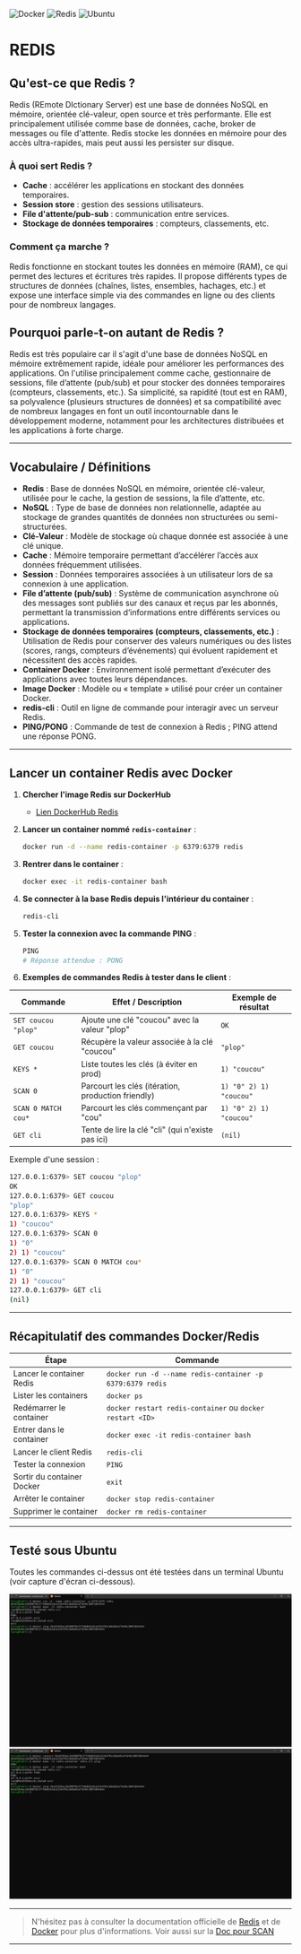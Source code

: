 ![Docker](https://img.shields.io/badge/docker-ready-blue?logo=docker)
![Redis](https://img.shields.io/badge/redis-7.x-red?logo=redis)
![Ubuntu](https://img.shields.io/badge/ubuntu-tested-orange?logo=ubuntu)

# REDIS

## Qu'est-ce que Redis ?

Redis (REmote DIctionary Server) est une base de données NoSQL en mémoire, orientée clé-valeur, open source et très performante. Elle est principalement utilisée comme base de données, cache, broker de messages ou file d'attente. Redis stocke les données en mémoire pour des accès ultra-rapides, mais peut aussi les persister sur disque.

### À quoi sert Redis ?

- **Cache** : accélérer les applications en stockant des données temporaires.
- **Session store** : gestion des sessions utilisateurs.
- **File d'attente/pub-sub** : communication entre services.
- **Stockage de données temporaires** : compteurs, classements, etc.

### Comment ça marche ?

Redis fonctionne en stockant toutes les données en mémoire (RAM), ce qui permet des lectures et écritures très rapides. Il propose différents types de structures de données (chaînes, listes, ensembles, hachages, etc.) et expose une interface simple via des commandes en ligne ou des clients pour de nombreux langages.

## Pourquoi parle-t-on autant de Redis ?

Redis est très populaire car il s'agit d'une base de données NoSQL en mémoire extrêmement rapide, idéale pour améliorer les performances des applications. On l'utilise principalement comme cache, gestionnaire de sessions, file d’attente (pub/sub) et pour stocker des données temporaires (compteurs, classements, etc.). Sa simplicité, sa rapidité (tout est en RAM), sa polyvalence (plusieurs structures de données) et sa compatibilité avec de nombreux langages en font un outil incontournable dans le développement moderne, notamment pour les architectures distribuées et les applications à forte charge.

---

## Vocabulaire / Définitions

- **Redis** : Base de données NoSQL en mémoire, orientée clé-valeur, utilisée pour le cache, la gestion de sessions, la file d’attente, etc.
- **NoSQL** : Type de base de données non relationnelle, adaptée au stockage de grandes quantités de données non structurées ou semi-structurées.
- **Clé-Valeur** : Modèle de stockage où chaque donnée est associée à une clé unique.
- **Cache** : Mémoire temporaire permettant d’accélérer l’accès aux données fréquemment utilisées.
- **Session** : Données temporaires associées à un utilisateur lors de sa connexion à une application.
- **File d’attente (pub/sub)** : Système de communication asynchrone où des messages sont publiés sur des canaux et reçus par les abonnés, permettant la transmission d’informations entre différents services ou applications.
- **Stockage de données temporaires (compteurs, classements, etc.)** : Utilisation de Redis pour conserver des valeurs numériques ou des listes (scores, rangs, compteurs d’événements) qui évoluent rapidement et nécessitent des accès rapides.
- **Container Docker** : Environnement isolé permettant d’exécuter des applications avec toutes leurs dépendances.
- **Image Docker** : Modèle ou « template » utilisé pour créer un container Docker.
- **redis-cli** : Outil en ligne de commande pour interagir avec un serveur Redis.
- **PING/PONG** : Commande de test de connexion à Redis ; PING attend une réponse PONG.

---

## Lancer un container Redis avec Docker

1. **Chercher l'image Redis sur DockerHub**
   - [Lien DockerHub Redis](https://hub.docker.com/_/redis)
2. **Lancer un container nommé `redis-container`** :
   ```bash
   docker run -d --name redis-container -p 6379:6379 redis
   ```
3. **Rentrer dans le container** :
   ```bash
   docker exec -it redis-container bash
   ```
4. **Se connecter à la base Redis depuis l'intérieur du container** :

   ```bash
   redis-cli
   ```

5. **Tester la connexion avec la commande PING** :
   ```bash
   PING
   # Réponse attendue : PONG
   ```
6. **Exemples de commandes Redis à tester dans le client** :

| Commande            | Effet / Description                                | Exemple de résultat     |
| ------------------- | -------------------------------------------------- | ----------------------- |
| `SET coucou "plop"` | Ajoute une clé "coucou" avec la valeur "plop"      | `OK`                    |
| `GET coucou`        | Récupère la valeur associée à la clé "coucou"      | `"plop"`                |
| `KEYS *`            | Liste toutes les clés (à éviter en prod)           | `1) "coucou"`           |
| `SCAN 0`            | Parcourt les clés (itération, production friendly) | `1) "0" 2) 1) "coucou"` |
| `SCAN 0 MATCH cou*` | Parcourt les clés commençant par "cou"             | `1) "0" 2) 1) "coucou"` |
| `GET cli` | Tente de lire la clé "cli" (qui n'existe pas ici) | `(nil)` |

Exemple d'une session :

```bash
127.0.0.1:6379> SET coucou "plop"
OK
127.0.0.1:6379> GET coucou
"plop"
127.0.0.1:6379> KEYS *
1) "coucou"
127.0.0.1:6379> SCAN 0
1) "0"
2) 1) "coucou"
127.0.0.1:6379> SCAN 0 MATCH cou*
1) "0"
2) 1) "coucou"
127.0.0.1:6379> GET cli
(nil)
```

---

## Récapitulatif des commandes Docker/Redis

| Étape                      | Commande                                                  |
| -------------------------- | --------------------------------------------------------- |
| Lancer le container Redis  | `docker run -d --name redis-container -p 6379:6379 redis` |
| Lister les containers      | `docker ps`                                               |
| Redémarrer le container    | `docker restart redis-container` ou `docker restart <ID>` |
| Entrer dans le container   | `docker exec -it redis-container bash`                    |
| Lancer le client Redis     | `redis-cli`                                               |
| Tester la connexion        | `PING`                                                    |
| Sortir du container Docker | `exit`                                                    |
| Arrêter le container       | `docker stop redis-container`                             |
| Supprimer le container     | `docker rm redis-container`                               |

---

## Testé sous Ubuntu

Toutes les commandes ci-dessus ont été testées dans un terminal Ubuntu (voir capture d'écran ci-dessous).

![Procédure complète Redis](assets/img/redis.png)
![suite Redis](assets/img/redis-complet.png)

---

> N'hésitez pas à consulter la documentation officielle de [Redis](https://redis.io/) et de [Docker](https://docs.docker.com/) pour plus d'informations.
> Voir aussi sur la [Doc pour SCAN](https://redis.io/docs/latest/commands/scan/)

---
